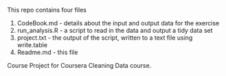 This repo contains four files
1. CodeBook.md - details about the input and output data for the exercise
2. run_analysis.R - a script to read in the data and output a tidy data set
3. project.txt - the output of the script, written to a text file using write.table
4. Readme.md - this file

Course Project for Coursera Cleaning Data course.

